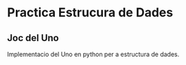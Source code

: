 # Practica Estrucura de Dades
## Joc del Uno

Implementacio del Uno en python per a estructura de dades.